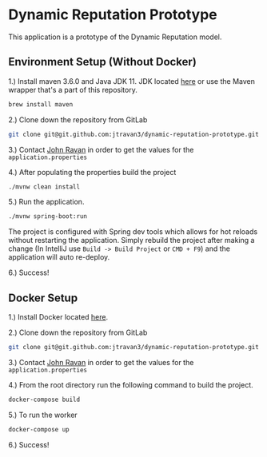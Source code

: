 # Dynamic Reputation Prototype

This application is a prototype of the Dynamic Reputation model.

## Environment Setup (Without Docker)

1.) Install maven 3.6.0 and Java JDK 11. JDK located [here](https://openjdk.java.net/install/) or use the Maven wrapper
that's a part of this repository.

```bash
brew install maven
```

2.) Clone down the repository from GitLab

```bash
git clone git@git.github.com:jtravan3/dynamic-reputation-prototype.git
```

3.) Contact [John Ravan](mailto:john@jtravan.com) in order to get the values for the `application.properties`

4.) After populating the properties build the project

```bash
./mvnw clean install
```

5.) Run the application.

```bash
./mvnw spring-boot:run
```

The project is configured with Spring dev tools which allows for hot reloads without restarting the application. Simply
rebuild the project after making a change (In IntelliJ use `Build -> Build Project` or `CMD + F9`) and the application will
auto re-deploy.

6.) Success!

## Docker Setup

1.) Install Docker located [here](https://docs.docker.com/docker-for-mac/install/).

2.) Clone down the repository from GitLab

```bash
git clone git@git.github.com:jtravan3/dynamic-reputation-prototype.git
```

3.) Contact [John Ravan](mailto:john@jtravan.com) in order to get the values for the `application.properties`

4.) From the root directory run the following command to build the project.

```bash
docker-compose build
```

5.) To run the worker

```bash
docker-compose up
```

6.) Success!